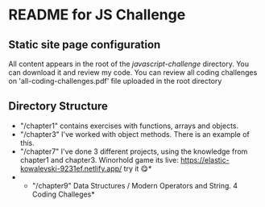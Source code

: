 # README for JS Challenge


## Static site page configuration

All content appears in the root of the *javascript-challenge* directory. You can download it and review my code.
You can review all coding challenges on 'all-coding-challenges.pdf' file uploaded in the root directory

## Directory Structure

* "/chapter1" contains exercises with functions, arrays and objects.
* "/chapter3" I've worked with object methods. There is an example of this.
* "/chapter7" I've done 3 different projects, using the knowledge from chapter1 and chapter3. Winorhold game its live: https://elastic-kowalevski-9231ef.netlify.app/ try it 😋*
* * "/chapter9" Data Structures / Modern Operators and String. 4 Coding Challeges*




